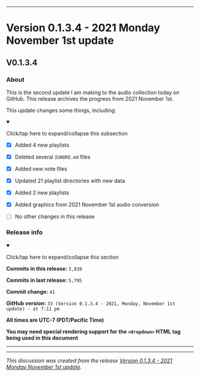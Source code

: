 
***

# Version 0.1.3.4 - 2021 Monday November 1st update

## V0.1.3.4

### About

This is the second update I am making to the audio collection today on GitHub. This release archives the progress from 2021 November 1st.

This update changes some things, including:

<details open><summary><p>Click/tap here to expand/collapse this subsection</p></summary>

- [x] Added 4 new playlists

- [x] Deleted several `IGNORE.md` files

- [x] Added new note files

- [x] Updated 21 playlist directories with new data

- [x] Added 2 new playlists

- [x] Added graphics from 2021 November 1st audio conversion

- [ ] No other changes in this release

</details>

### Release info

<details open><summary><p>Click/tap here to expand/collapse this section</p></summary>

**Commits in this release:** `5,836`

**Commits in last release:** `5,795`

**Commit change:** `41`

**GitHub version:** `33 (Version 0.1.3.4 - 2021, Monday, November 1st update) - at 7:11 pm`

**All times are UTC-7 (PDT/Pacific Time)**

**You may need special rendering support for the `<dropdown>` HTML tag being used in this document**

</details>

***


<hr /><em>This discussion was created from the release <a href='https://github.com/seanpm2001/SeansAudioDB/releases/tag/V0.1.3.4'>Version 0.1.3.4 - 2021 Monday November 1st update</a>.</em>

